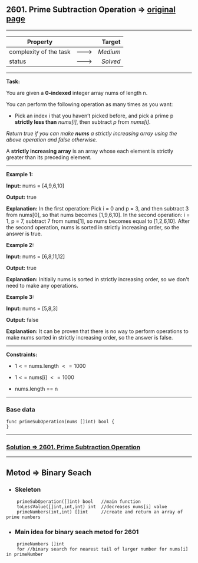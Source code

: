 ## 2601. Prime Subtraction Operation => [original page](https://leetcode.com/problems/prime-subtraction-operation/description/ "https://leetcode.com/problems/rotate-list/description/")

---
| Property               |      |   Target |              
|------------------------|:----:|---------:|
| complexity of the task | ---> | _Medium_ |
| status                 | ---> | _Solved_ |

---
**Task:**

You are given a **0-indexed** integer array nums of length n.

You can perform the following operation as many times as you want:

   * Pick an index i that you haven’t picked before, and pick a prime p **strictly less than** *nums[i]*, then subtract *p* from *nums[i]*.

*Return true if you can make **nums** a strictly increasing array using the above operation and false otherwise.*

A **strictly increasing array** is an array whose each element is strictly greater than its preceding element.

---
**Example 1:**

**Input:** nums = [4,9,6,10]

**Output:** true

**Explanation:** In the first operation:
Pick i = 0 and p = 3, and then subtract 3 from nums[0], so that nums becomes [1,9,6,10].
In the second operation: i = 1, p = 7, subtract 7 from nums[1], so nums becomes equal to [1,2,6,10].
After the second operation, nums is sorted in strictly increasing order, so the answer is true.

**Example 2:**

**Input:** nums = [6,8,11,12]

**Output:** true

**Explanation:** Initially nums is sorted in strictly increasing order, so we don't need to make any operations.

**Example 3:**

**Input:** nums = [5,8,3]

**Output:** false

**Explanation:** It can be proven that there is no way to perform operations to make nums sorted in strictly increasing order, so the answer is false.

---

**Constraints:**
   * $1 <=$ nums.length $<= 1000$

   * $1 <=$ nums[i] $<= 1000$

   * nums.length == n

---

### Base data

```Golang
func primeSubOperation(nums []int) bool {	
}
```

---
### [Solution => 2601. Prime Subtraction Operation](https://github.com/Ekvo/Leetcode-problems/blob/main/Leetcode-Problems-List/2601-Prime-Subtraction-Operation/primeSubtractionOperation.go "https://github.com/Ekvo/Leetcode-problems/blob/main/Leetcode-Problems-List/2601-Prime-Subtraction-Operation/primeSubtractionOperation.go")

---
## Metod => Binary Seach

* ### Skeleton

```Golang
    primeSubOperation([]int) bool   //main function
    toLessValue([]int,int,int) int  //decreases nums[i] value
    primeNumbers(int,int) []int     //create and return an array of prime numbers
```
* ### Main idea for binary seach metod for 2601

```Golang
    primeNumbers []int
    for //binary search for nearest tail of larger number for nums[i] in primeNumber
```
 
